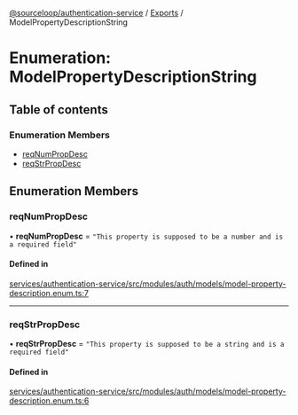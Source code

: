 [@sourceloop/authentication-service](../README.md) / [Exports](../modules.md) / ModelPropertyDescriptionString

# Enumeration: ModelPropertyDescriptionString

## Table of contents

### Enumeration Members

- [reqNumPropDesc](ModelPropertyDescriptionString.md#reqnumpropdesc)
- [reqStrPropDesc](ModelPropertyDescriptionString.md#reqstrpropdesc)

## Enumeration Members

### reqNumPropDesc

• **reqNumPropDesc** = ``"This property is supposed to be a number and is a required field"``

#### Defined in

[services/authentication-service/src/modules/auth/models/model-property-description.enum.ts:7](https://github.com/sourcefuse/loopback4-microservice-catalog/blob/93a7f917/services/authentication-service/src/modules/auth/models/model-property-description.enum.ts#L7)

___

### reqStrPropDesc

• **reqStrPropDesc** = ``"This property is supposed to be a string and is a required field"``

#### Defined in

[services/authentication-service/src/modules/auth/models/model-property-description.enum.ts:6](https://github.com/sourcefuse/loopback4-microservice-catalog/blob/93a7f917/services/authentication-service/src/modules/auth/models/model-property-description.enum.ts#L6)
